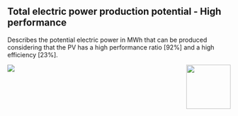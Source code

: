 ## Total electric power production potential - High performance

Describes the potential electric power in MWh that can be produced considering that the PV has a high performance ratio [92%] and a high efficiency [23%].

<div style="width: 100%;"><img style="width:100px; float:right;" src="data/gtif/images/logos/dlr_no_text.png"></img></div>

<img src="data/gtif/images/legends/SOL_TEP.png"></img>
